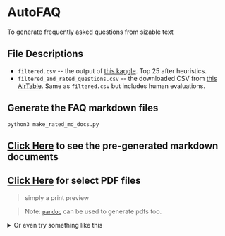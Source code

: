 # AutoFAQ

To generate frequently asked questions from sizable text

## File Descriptions

- `filtered.csv` -- the output of [this kaggle][filter_qs_kaggle]. Top 25 after heuristics.
- `filtered_and_rated_questions.csv` -- the downloaded CSV from [this AirTable][filtered_qs_airtable]. Same as `filtered.csv` but includes human evaluations.

## Generate the FAQ markdown files

```
python3 make_rated_md_docs.py
```

## [Click Here][markdowns] to see the pre-generated markdown documents

## [Click Here][pdfs] for select PDF files

> simply a print preview

> Note: [`pandoc`][how_md_to_pdf] can be used to generate pdfs too.

<details><summary>Or even try something like this</summary>

```
pandoc -f markdown -t latex markdowns/Cancer_faq.md -o latexs/Cancer_faq.tex
```

```
pandoc -f markdown -t latex markdowns/Cancer_faq.md  -o latexs//Cancer_faq.tex  \
    && pandoc -f markdown -t latex markdowns/Copenhagen\ Interpretation\ of\ Quantum\ Mechanics_faq.md  -o latexs//Copenhagen\ Interpretation\ of\ Quantum\ Mechanics_faq.tex  \
    && pandoc -f markdown -t latex markdowns/Cusanus,\ Nicolaus\ \[Nicolas\ of\ Cusa\]_faq.md  -o latexs//Cusanus,\ Nicolaus\ \[Nicolas\ of\ Cusa\]_faq.tex  \
    && pandoc -f markdown -t latex markdowns/Evolutionary\ Epistemology_faq.md  -o latexs//Evolutionary\ Epistemology_faq.tex  \
    && pandoc -f markdown -t latex markdowns/Infinite\ Regress\ Arguments_faq.md  -o latexs//Infinite\ Regress\ Arguments_faq.tex  \
    && pandoc -f markdown -t latex markdowns/Jean-Baptiste\ Du\ Bos_faq.md  -o latexs//Jean-Baptiste\ Du\ Bos_faq.tex  \
    && pandoc -f markdown -t latex markdowns/Kurt\ Gödel_faq.md  -o latexs//Kurt\ Gödel_faq.tex  \
    && pandoc -f markdown -t latex markdowns/Logicism\ and\ Neologicism_faq.md  -o latexs//Logicism\ and\ Neologicism_faq.tex  \
    && pandoc -f markdown -t latex markdowns/Medieval\ Theories\ of\ Causation_faq.md  -o latexs//Medieval\ Theories\ of\ Causation_faq.tex  \
    && pandoc -f markdown -t latex markdowns/Paul\ of\ Venice_faq.md  -o latexs//Paul\ of\ Venice_faq.tex  \
    && pandoc -f markdown -t latex markdowns/Philosophy\ of\ Biomedicine_faq.md  -o latexs//Philosophy\ of\ Biomedicine_faq.tex  \
    && pandoc -f markdown -t latex markdowns/The\ Epistemology\ of\ Religion_faq.md  -o latexs//The\ Epistemology\ of\ Religion_faq.tex
```

</details>

[filter_qs_kaggle]: https://www.kaggle.com/teja0110/filtered-questions/output
[filtered_qs_airtable]: https://airtable.com/shro9LCLITgxhYqWO/tbl1FuamJ4Nnk1TYC/viwc92aO0cm7B1fTI
[markdowns]: /markdowns
[pdfs]: /pdfs
[how_md_to_pdf]: https://gist.github.com/justincbagley/ec0a6334cc86e854715e459349ab1446
